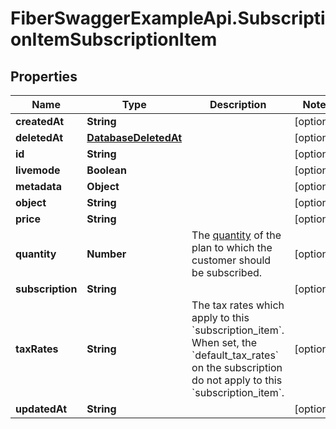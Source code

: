 # FiberSwaggerExampleApi.SubscriptionItemSubscriptionItem

## Properties

Name | Type | Description | Notes
------------ | ------------- | ------------- | -------------
**createdAt** | **String** |  | [optional] 
**deletedAt** | [**DatabaseDeletedAt**](DatabaseDeletedAt.md) |  | [optional] 
**id** | **String** |  | [optional] 
**livemode** | **Boolean** |  | [optional] 
**metadata** | **Object** |  | [optional] 
**object** | **String** |  | [optional] 
**price** | **String** |  | [optional] 
**quantity** | **Number** | The [quantity](https://stripe.com/docs/subscriptions/quantities) of the plan to which the customer should be subscribed. | [optional] 
**subscription** | **String** |  | [optional] 
**taxRates** | **String** | The tax rates which apply to this &#x60;subscription_item&#x60;. When set, the &#x60;default_tax_rates&#x60; on the subscription do not apply to this &#x60;subscription_item&#x60;. | [optional] 
**updatedAt** | **String** |  | [optional] 


